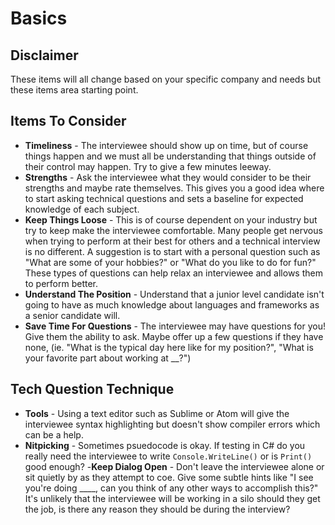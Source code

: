 Basics
==

## Disclaimer

These items will all change based on your specific company and needs but these items area starting point.

## Items To Consider

- **Timeliness** - The interviewee should show up on time, but of course things happen and we must all be understanding that things outside of their control may happen. Try to give a few minutes leeway.
- **Strengths** - Ask the interviewee what they would consider to be their strengths and maybe rate themselves. This gives you a good idea where to start asking technical questions and sets a baseline for expected knowledge of each subject.
- **Keep Things Loose** - This is of course dependent on your industry but try to keep make the interviewee comfortable. Many people get nervous when trying to perform at their best for others and a technical interview is no different. A suggestion is to start with a personal question such as "What are some of your hobbies?" or "What do you like to do for fun?" These types of questions can help relax an interviewee and allows them to perform better.
- **Understand The Position** - Understand that a junior level candidate isn't going to have as much knowledge about languages and frameworks as a senior candidate will.
- **Save Time For Questions** - The interviewee may have questions for you! Give them the ability to ask. Maybe offer up a few questions if they have none, (ie. "What is the typical day here like for my position?", "What is your favorite part about working at __?")

## Tech Question Technique

- **Tools** - Using a text editor such as Sublime or Atom will give the interviewee syntax highlighting but doesn't show compiler errors which can be a help.
- **Nitpicking** - Sometimes psuedocode is okay. If testing in C# do you really need the interviewee to write `Console.WriteLine()` or is `Print()` good enough?
-**Keep Dialog Open** - Don't leave the interviewee alone or sit quietly by as they attempt to coe. Give some subtle hints like "I see you're doing ____, can you think of any other ways to accomplish this?" It's unlikely that the interviewee will be working in a silo should they get the job, is there any reason they should be during the interview?
